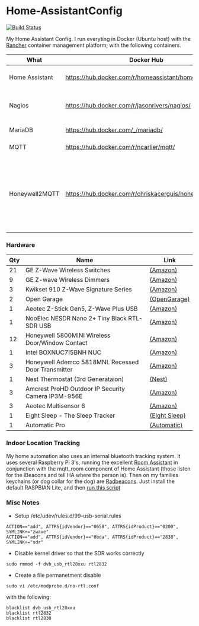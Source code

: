 # Home-AssistantConfig
 
[![Build Status](https://travis-ci.org/chriskacerguis/Home-AssistantConfig.svg?branch=master)](https://travis-ci.org/chriskacerguis/Home-AssistantConfig)

My Home Assistant Config.  I run everyting in Docker (Ubuntu host) with the [Rancher](https://rancher.com) container management platform; with the following containers.

| What              | Docker Hub                                                | Notes                                                                         |
| ----------------- | --------------------------------------------------------- | ----------------------------------------------------------------------------- |
| Home Assistant    | https://hub.docker.com/r/homeassistant/home-assistant/    | The brains of everything                                                      |
| Nagios            | https://hub.docker.com/r/jasonrivers/nagios/              | Handles monitoring and alerting                                               |
| MariaDB           | https://hub.docker.com/_/mariadb/                         | DB for Rancher                                                                |
| MQTT              | https://hub.docker.com/r/ncarlier/mqtt/                   | MQTT server                                                                   |
| Honeywell2MQTT    | https://hub.docker.com/r/chriskacerguis/honeywell2mqtt/   | Takes the SDR packets from the 5800 MINIs and sends them to the MQTT server   |

### Hardware
| Qty   | Name                                                  | Link |
| ----- | ----------------------------------------------------- | ---- |
| 21    | GE Z-Wave Wireless Switches                           | [(Amazon)](https://www.amazon.com/gp/product/B0035YRCR2/) |
| 9     | GE Z-wave Wireless Dimmers                            | [(Amazon)](https://www.amazon.com/gp/product/B006LQFHN2/) |
| 3     | Kwikset 910 Z-Wave Signature Series                   | [(Amazon)](https://www.amazon.com/Kwikset-910-Signature-Traditional-Electronic/dp/B013PQ1EUK/) |
| 2     | Open Garage                                           | [(OpenGarage)](https://opengarage.io) |
| 1     | Aeotec Z-Stick Gen5, Z-Wave Plus USB                  | [(Amazon)](https://www.amazon.com/Aeotec-Z-Stick-Z-Wave-create-gateway/dp/B00X0AWA6E/) |
| 1     | NooElec NESDR Nano 2+ Tiny Black RTL-SDR USB          | [(Amazon)](https://www.amazon.com/gp/product/B01B4L48QU/) |
| 12    | Honeywell 5800MINI Wireless Door/Window Contact       | [(Amazon)](https://www.amazon.com/gp/product/B01LYOAECP/) |
| 1     | Intel BOXNUC7I5BNH NUC                                | [(Amazon)](https://www.amazon.com/gp/product/B01N2UMKZ5/) |
| 3     | Honeywell Ademco 5818MNL Recessed Door Transmitter    | [(Amazon)](https://www.amazon.com/gp/product/B001649CBC/) |
| 1     | Nest Thermostat (3rd Generataion)                     | [(Nest)](https://nest.com) |
| 3     | Amcrest ProHD Outdoor IP Security Camera IP3M-956E    | [(Amazon)](https://www.amazon.com/gp/product/B01E7QMFIM/) |
| 3     | Aeotec Multisensor 6                                  | [(Amazon)](https://www.amazon.com/Aeotec-Multisensor-temperature-humidity-vibration/dp/B0151Z8ZQY/) |
| 1     | Eight Sleep - The Sleep Tracker                       | [(Eight Sleep)](https://eightsleep.com/products/eight-sleep-tracker) |
| 1     | Automatic Pro                                         | [(Automatic)](https://www.automatic.com/pro/) |

### Indoor Location Tracking

My home automation also uses an internal bluetooth tracking system.  It uses several Raspberry Pi 3's, running the excellent [Room Assistant](https://github.com/mKeRix/room-assistant) in conjunction with the mqtt_room component of Home Assistant (those listen for the iBeacons and tell HA where the person is).  Then on my families keychains (or dog collar for the dog) are [Radbeacons](https://store.radiusnetworks.com/collections/all/products/radbeacon-dot).  Just install the default RASPBIAN Lite, and then [run this script](https://gist.github.com/chriskacerguis/b8f6baf35780670c573fa7197a8b6256)

### Misc Notes
- Setup /etc/udev/rules.d/99-usb-serial.rules
```
ACTION=="add", ATTRS{idVendor}=="0658", ATTRS{idProduct}=="0200", SYMLINK+="zwave"
ACTION=="add", ATTRS{idVendor}=="0bda", ATTRS{idProduct}=="2838", SYMLINK+="sdr"
```
- Disable kernel driver so that the SDR works correctly
```
sudo rmmod -f dvb_usb_rtl28xxu rtl2832
```
- Create a file permanetment disable 
```
sudo vi /etc/modprobe.d/no-rtl.conf
```
with the following:
```
blacklist dvb_usb_rtl28xxu
blacklist rtl2832
blacklist rtl2830
```